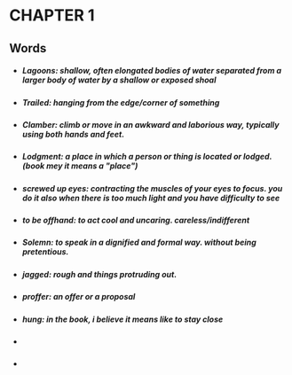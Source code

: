 # CHAPTER 1  

## Words

- ##### Lagoons: shallow, often elongated bodies of water separated from a larger body of water by a shallow or exposed shoal
- ##### Trailed: hanging from the edge/corner of something
- ##### Clamber: climb or move in an awkward and laborious way, typically using both hands and feet.
- ##### Lodgment: a place in which a person or thing is located or lodged.(book mey it means a "place")
- ##### screwed up eyes: contracting the muscles of your eyes to focus. you do it also when there is too much light and you have difficulty to see
- ##### to be offhand: to act cool and uncaring. careless/indifferent
- ##### Solemn: to speak in a dignified and formal way. without being pretentious. 
- ##### jagged: rough and things protruding out.
- ##### proffer: an offer or a proposal
- ##### hung: in the book, i believe it means like to stay close
- #####
- 
